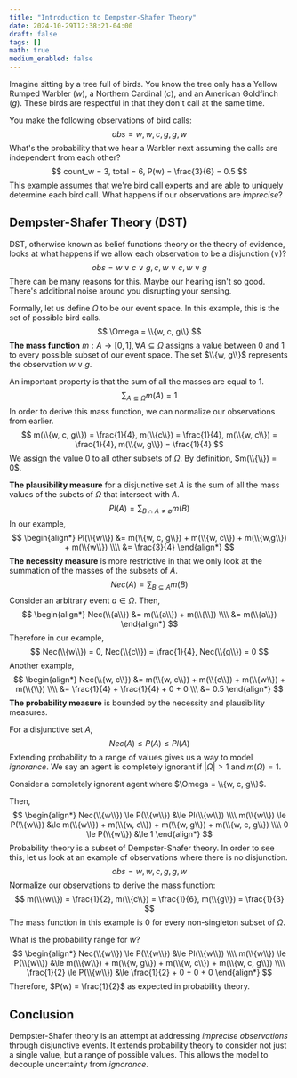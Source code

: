 ```yaml
---
title: "Introduction to Dempster-Shafer Theory"
date: 2024-10-29T12:38:21-04:00
draft: false
tags: []
math: true
medium_enabled: false
---
```


Imagine sitting by a tree full of birds. You know the tree only has a Yellow Rumped Warbler ($w$), a Northern Cardinal ($c$), and an American Goldfinch ($g$). These birds are respectful in that they don't call at the same time.

You make the following observations of bird calls:
$$
obs = w, w, c, g, g, w
$$
What's the probability that we hear a Warbler next assuming the calls are independent from each other?
$$
count_w = 3, total = 6, P(w) = \frac{3}{6} = 0.5
$$
This example assumes that we're bird call experts and are able to uniquely determine each bird call. What happens if our observations are *imprecise*? 

## Dempster-Shafer Theory (DST)

DST, otherwise known as belief functions theory or the theory of evidence, looks at what happens if we allow each observation to be a disjunction ($\vee$)?
$$
obs = w \vee c \vee g, c, w \vee c, w \vee g
$$
There can be many reasons for this. Maybe our hearing isn't so good. There's additional noise around you disrupting your sensing.

Formally, let us define $\Omega$ to be our event space. In this example, this is the set of possible bird calls.
$$
\Omega = \\{w, c, g\\}
$$
**The mass function** $m: A \rightarrow [0, 1], \forall A \subseteq \Omega$ assigns a value between 0 and 1 to every possible subset of our event space. The set $\\{w, g\\}$ represents the observation $w \vee g$.

An important property is that the sum of all the masses are equal to 1.
$$
\sum_{A \subseteq \Omega} m(A) = 1
$$
In order to derive this mass function, we can normalize our observations from earlier.
$$
m(\\{w, c, g\\}) = \frac{1}{4}, m(\\{c\\}) = \frac{1}{4}, m(\\{w, c\\}) = \frac{1}{4}, m(\\{w, g\\}) = \frac{1}{4}
$$
We assign the value $0$ to all other subsets of $\Omega$. By definition, $m(\\{\\}) = 0$.

**The plausibility measure** for a disjunctive set $A$ is the sum of all the mass values of the subets of $\Omega$ that intersect with $A$.
$$
Pl(A) = \sum_{B \cap A \ne \emptyset}{m(B)}
$$
In our example,
$$
\begin{align*}
Pl(\\{w\\}) &= m(\\{w, c, g\\}) + m(\\{w, c\\}) + m(\\{w,g\\}) + m(\\{w\\}) \\\\
		  &= \frac{3}{4}
\end{align*}
$$
**The necessity measure** is more restrictive in that we only look at the summation of the masses of the subsets of $A$.
$$
Nec(A) = \sum_{B \subseteq A}{m(B)}
$$
Consider an arbitrary event $a \in \Omega$. Then,
$$
\begin{align*}
Nec(\\{a\\}) &= m(\\{a\\}) + m(\\{\\}) \\\\
             &= m(\\{a\\})
\end{align*}
$$
Therefore in our example,
$$
Nec(\\{w\\}) = 0, Nec(\\{c\\}) = \frac{1}{4}, Nec(\\{g\\}) = 0
$$
Another example,
$$
\begin{align*}
Nec(\\{w, c\\}) &= m(\\{w, c\\}) + m(\\{c\\}) + m(\\{w\\}) + m(\\{\\}) \\\\
                &= \frac{1}{4} + \frac{1}{4} + 0 + 0 \\\
                &= 0.5
\end{align*}
$$
**The probability measure** is bounded by the necessity and plausibility measures.

For a disjunctive set $A$,
$$
Nec(A) \le P(A) \le Pl(A)
$$
Extending probability to a range of values gives us a way to model *ignorance*. We say an agent is completely ignorant if $|\Omega| > 1$ and $m(\Omega) = 1$.

Consider a completely ignorant agent where $\Omega = \\{w, c, g\\}$.

Then,
$$
\begin{align*}
Nec(\\{w\\}) \le P(\\{w\\}) &\le Pl(\\{w\\}) \\\\
m(\\{w\\}) \le P(\\{w\\}) &\le m(\\{w\\}) + m(\\{w, c\\}) + m(\\{w, g\\}) + m(\\{w, c, g\\}) \\\\
0 \le P(\\{w\\}) &\le 1
\end{align*}
$$
Probability theory is a subset of Dempster-Shafer theory. In order to see this, let us look at an example of observations where there is no disjunction.
$$
obs = w, w, c, g, g, w
$$
Normalize our observations to derive the mass function:
$$
m(\\{w\\}) = \frac{1}{2}, m(\\{c\\}) = \frac{1}{6}, m(\\{g\\}) = \frac{1}{3}
$$
The mass function in this example is $0$ for every non-singleton subset of $\Omega$.

What is the probability range for $w$?
$$
\begin{align*}
Nec(\\{w\\}) \le P(\\{w\\}) &\le Pl(\\{w\\}) \\\\
m(\\{w\\}) \le P(\\{w\\}) &\le m(\\{w\\}) + m(\\{w, g\\}) + m(\\{w, c\\}) + m(\\{w, c, g\\}) \\\\
\frac{1}{2} \le P(\\{w\\}) &\le \frac{1}{2} + 0 + 0 + 0
\end{align*}
$$
Therefore, $P(w) = \frac{1}{2}$ as expected in probability theory.

## Conclusion

Dempster-Shafer theory is an attempt at addressing *imprecise observations* through disjunctive events. It extends probability theory to consider not just a single value, but a range of possible values. This allows the model to decouple uncertainty from *ignorance*.
